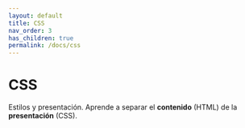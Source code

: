 ```yaml
---
layout: default
title: CSS
nav_order: 3
has_children: true
permalink: /docs/css
---
```


# CSS
Estilos y presentación. Aprende a separar el **contenido** (HTML) de la **presentación** (CSS).